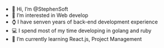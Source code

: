- 👋 Hi, I’m @StephenSoft
- 👀 I’m interested in Web develop
- ⌚️ I have senven years of back-end development experience
- 💻 I spend most of my time developing in golang and ruby
- 🌱 I’m currently learning React.js, Project Management

